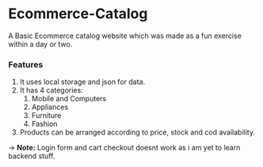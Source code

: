 # Ecommerce-Catalog

A Basic Ecommerce catalog website which was made as a fun exercise within a day or two.

### Features
1. It uses local storage and json for data.
1. It has 4 categories:
    1. Mobile and Computers
    1. Appliances
    1. Furniture
    1. Fashion
1. Products can be arranged according to price, stock and cod availability.

-> **Note:** Login form and cart checkout doesnt work as i am yet to learn backend stuff.
